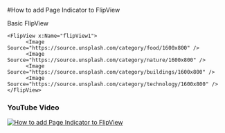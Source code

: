 #How to add Page Indicator to FlipView

Basic FlipView
```
<FlipView x:Name="flipView1">
      <Image Source="https://source.unsplash.com/category/food/1600x800" />
      <Image Source="https://source.unsplash.com/category/nature/1600x800" />
      <Image Source="https://source.unsplash.com/category/buildings/1600x800" />
      <Image Source="https://source.unsplash.com/category/technology/1600x800" />
</FlipView>
```
### YouTube Video
[![How to add Page Indicator to FlipView](http://img.youtube.com/vi/554Al2I_Wk0/0.jpg)](https://youtu.be/554Al2I_Wk0 "How to add Page Indicator to FlipView")
